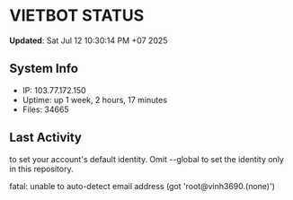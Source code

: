 # VIETBOT STATUS
**Updated**: Sat Jul 12 10:30:14 PM +07 2025

## System Info
- IP: 103.77.172.150
- Uptime: up 1 week, 2 hours, 17 minutes
- Files: 34665

## Last Activity

to set your account's default identity.
Omit --global to set the identity only in this repository.

fatal: unable to auto-detect email address (got 'root@vinh3690.(none)')
